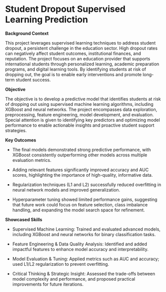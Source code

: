 # Student Dropout Supervised Learning Prediction
**Background Context**

This project leverages supervised learning techniques to address student dropout, a persistent challenge in the education sector. High dropout rates can negatively affect student outcomes, institutional finances, and reputation. The project focuses on an education provider that supports international students through personalized learning, academic preparation programs, and digital learning tools. By identifying students at risk of dropping out, the goal is to enable early interventions and promote long-term student success.

**Objective**

The objective is to develop a predictive model that identifies students at risk of dropping out using supervised machine learning algorithms, including XGBoost and neural networks. The project encompasses data exploration, preprocessing, feature engineering, model development, and evaluation. Special attention is given to identifying key predictors and optimizing model performance to enable actionable insights and proactive student support strategies.

**Key Outcomes**
- The final models demonstrated strong predictive performance, with XGBoost consistently outperforming other models across multiple evaluation metrics.

- Adding relevant features significantly improved accuracy and AUC scores, highlighting the importance of high-quality, informative data.

- Regularization techniques (L1 and L2) successfully reduced overfitting in neural network models and improved generalization.

- Hyperparameter tuning showed limited performance gains, suggesting that future work could focus on feature selection, class imbalance handling, and expanding the model search space for refinement.

**Showcased Skills**
 - Supervised Machine Learning: Trained and evaluated advanced models, including XGBoost and neural networks for binary classification tasks.

 - Feature Engineering & Data Quality Analysis: Identified and added impactful features to enhance model accuracy and interpretability.

 - Model Evaluation & Tuning: Applied metrics such as AUC and accuracy; used L1/L2 regularization to prevent overfitting.

 - Critical Thinking & Strategic Insight: Assessed the trade-offs between model complexity and performance, and proposed practical improvements for future iterations.
